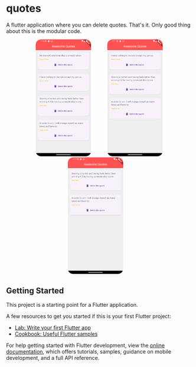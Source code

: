 # quotes

A flutter application where you can delete quotes. That's it. Only good thing about this is the modular code. 

<p align="center">
  <img src="https://github.com/Abdullah-Nasir-Chowdhury/quotes/blob/master/screenshot1.png?raw=true" alt="Image 1" width="150" style="margin-right: 20px;">
  <img src="https://github.com/Abdullah-Nasir-Chowdhury/quotes/blob/master/screenshot2.png?raw=true" alt="Image 2" width="150" style="margin-left: 20px;">
  <img src="https://github.com/Abdullah-Nasir-Chowdhury/quotes/blob/master/screenshot3.png?raw=true" alt="Image 3" width="150" style="margin-right: 20px;">
</p>


## Getting Started

This project is a starting point for a Flutter application.

A few resources to get you started if this is your first Flutter project:

- [Lab: Write your first Flutter app](https://docs.flutter.dev/get-started/codelab)
- [Cookbook: Useful Flutter samples](https://docs.flutter.dev/cookbook)

For help getting started with Flutter development, view the
[online documentation](https://docs.flutter.dev/), which offers tutorials,
samples, guidance on mobile development, and a full API reference.
